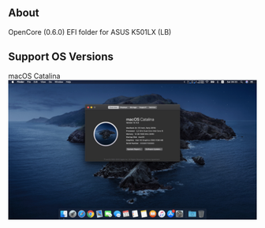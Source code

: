 ## About
OpenCore (0.6.0) EFI folder for ASUS K501LX (LB)
## Support OS Versions
macOS Catalina
![Screenshot](https://github.com/IFierta/mac-os-opencore-asus-k501lx_lb/blob/master/Images/Catalina.jpg)

